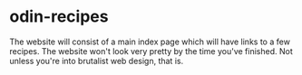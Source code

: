 # odin-recipes
The website will consist of a main index page which will have links to a few recipes.
The website won't look very pretty by the time you've finished.
Not unless you're into brutalist web design, that is.

